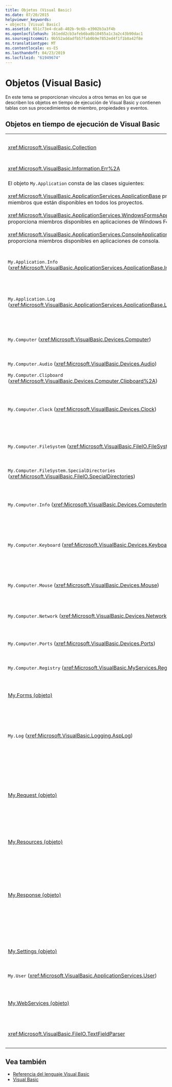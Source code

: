 ```yaml
---
title: Objetos (Visual Basic)
ms.date: 07/20/2015
helpviewer_keywords:
- objects [Visual Basic]
ms.assetid: 651c73e4-dca8-402b-9c6b-e3902b3a3f4b
ms.openlocfilehash: 161edd2cb3afeb6ba8b10455a1c3a2c43b90dac1
ms.sourcegitcommit: 9b552addadfb57fab0b9e7852ed4f1f1b8a42f8e
ms.translationtype: MT
ms.contentlocale: es-ES
ms.lasthandoff: 04/23/2019
ms.locfileid: "61949674"
---
```

# <a name="objects-visual-basic"></a>Objetos (Visual Basic)
En este tema se proporcionan vínculos a otros temas en los que se describen los objetos en tiempo de ejecución de Visual Basic y contienen tablas con sus procedimientos de miembro, propiedades y eventos.  
  
## <a name="visual-basic-run-time-objects"></a>Objetos en tiempo de ejecución de Visual Basic  
  
|||  
|---|---|  
|<xref:Microsoft.VisualBasic.Collection>|Proporciona una cómoda manera de ver un grupo de elementos relacionado como un solo objeto.|  
|<xref:Microsoft.VisualBasic.Information.Err%2A>|Contiene información sobre los errores en tiempo de ejecución.|  
|El objeto `My.Application` consta de las clases siguientes:<br /><br /> <xref:Microsoft.VisualBasic.ApplicationServices.ApplicationBase> proporciona miembros que están disponibles en todos los proyectos.<br /><br /> <xref:Microsoft.VisualBasic.ApplicationServices.WindowsFormsApplicationBase> proporciona miembros disponibles en aplicaciones de Windows Forms.<br /><br /> <xref:Microsoft.VisualBasic.ApplicationServices.ConsoleApplicationBase> proporciona miembros disponibles en aplicaciones de consola.|Proporciona datos asociados únicamente con la aplicación actual o el archivo DLL. No se puede modificar la información de nivel de sistema mediante `My.Application`.<br /><br /> Algunos miembros solo están disponibles para aplicaciones de consola o de Windows Forms.|  
|`My.Application.Info` (<xref:Microsoft.VisualBasic.ApplicationServices.ApplicationBase.Info%2A>)|Proporciona propiedades para obtener información sobre una la aplicación, como el número de versión, la descripción, los ensamblados cargados, etc.|  
|`My.Application.Log` (<xref:Microsoft.VisualBasic.ApplicationServices.ApplicationBase.Log%2A>)|Proporciona una propiedad y métodos para escribir información de eventos y excepciones en los agentes de escucha de registro de la aplicación.|  
|`My.Computer` (<xref:Microsoft.VisualBasic.Devices.Computer>)|Proporciona propiedades para manipular componentes del equipo, como el audio, el reloj, el teclado, el sistema de archivos, etc.|  
|`My.Computer.Audio` (<xref:Microsoft.VisualBasic.Devices.Audio>)|Proporciona métodos para reproducir sonidos.|  
|`My.Computer.Clipboard` (<xref:Microsoft.VisualBasic.Devices.Computer.Clipboard%2A>)|Proporciona métodos para manipular el Portapapeles.|  
|`My.Computer.Clock` (<xref:Microsoft.VisualBasic.Devices.Clock>)|Proporciona propiedades para obtener acceso a la hora local actual y al Horario universal coordinado (equivalente a la Hora del meridiano de Greenwich) desde el reloj del sistema.|  
|`My.Computer.FileSystem` (<xref:Microsoft.VisualBasic.FileIO.FileSystem>)|Proporciona propiedades y métodos para trabajar con unidades, archivos y directorios.|  
|`My.Computer.FileSystem.SpecialDirectories` (<xref:Microsoft.VisualBasic.FileIO.SpecialDirectories>)|Proporciona propiedades para obtener acceso a directorios a los que suele hacerse referencia.|  
|`My.Computer.Info` (<xref:Microsoft.VisualBasic.Devices.ComputerInfo>)|Proporciona propiedades para obtener información sobre la memoria, los ensamblados cargados, el nombre y el sistema operativo del equipo.|  
|`My.Computer.Keyboard` (<xref:Microsoft.VisualBasic.Devices.Keyboard>)|Proporciona propiedades para obtener acceso al estado actual del teclado, como las teclas que se han presionado, y proporciona un método para enviar pulsaciones de teclas a la ventana activa.|  
|`My.Computer.Mouse` (<xref:Microsoft.VisualBasic.Devices.Mouse>)|Proporciona propiedades para obtener información sobre el formato y la configuración del mouse instalado en el equipo local.|  
|`My.Computer.Network` (<xref:Microsoft.VisualBasic.Devices.Network>)|Proporciona una propiedad, un evento y métodos para interactuar con la red a la que está conectado el equipo.|  
|`My.Computer.Ports` (<xref:Microsoft.VisualBasic.Devices.Ports>)|Proporciona una propiedad y un método para obtener acceso a los puertos serie del equipo.|  
|`My.Computer.Registry` (<xref:Microsoft.VisualBasic.MyServices.RegistryProxy>)|Proporciona propiedades y métodos para manipular el Registro.|  
|[My.Forms (objeto)](../../../visual-basic/language-reference/objects/my-forms-object.md)|Proporciona propiedades para obtener acceso a una instancia de cada formulario Windows Forms declarado en el proyecto actual.|  
|`My.Log` (<xref:Microsoft.VisualBasic.Logging.AspLog>)|Proporciona una propiedad y métodos para escribir información de eventos y excepciones en los agentes de escucha de registro de la aplicación para aplicaciones web.|  
|[My.Request (objeto)](../../../visual-basic/language-reference/objects/my-request-object.md)|Obtiene el objeto <xref:System.Web.HttpRequest> para la página solicitada. Objeto `My.Request` que contiene información sobre la solicitud HTTP actual.<br /><br /> El objeto `My.Request` solo está disponible para las aplicaciones [!INCLUDE[vstecasp](~/includes/vstecasp-md.md)].|  
|[My.Resources (objeto)](../../../visual-basic/language-reference/objects/my-resources-object.md)|Proporciona propiedades y clases para obtener acceso a los recursos de una aplicación.|  
|[My.Response (objeto)](../../../visual-basic/language-reference/objects/my-response-object.md)|Obtiene el objeto <xref:System.Web.HttpResponse> asociado al <xref:System.Web.UI.Page>. Este objeto permite enviar datos de respuesta HTTP a un cliente y contiene información sobre esa respuesta.<br /><br /> El objeto `My.Response` solo está disponible para las aplicaciones [!INCLUDE[vstecasp](~/includes/vstecasp-md.md)].|  
|[My.Settings (objeto)](../../../visual-basic/language-reference/objects/my-settings-object.md)|Proporciona propiedades y métodos para obtener acceso a la configuración de una aplicación.|  
|`My.User` (<xref:Microsoft.VisualBasic.ApplicationServices.User>)|Proporciona acceso a información sobre el usuario actual.|  
|[My.WebServices (objeto)](../../../visual-basic/language-reference/objects/my-webservices-object.md)|Proporciona propiedades para crear y obtener acceso a una sola instancia de cada servicio web al que hace referencia el proyecto actual.|  
|<xref:Microsoft.VisualBasic.FileIO.TextFieldParser>|Proporciona los métodos y propiedades para analizar archivos de texto estructurados.|  
  
## <a name="see-also"></a>Vea también

- [Referencia del lenguaje Visual Basic](../../../visual-basic/language-reference/index.md)
- [Visual Basic](../../../visual-basic/index.md)

